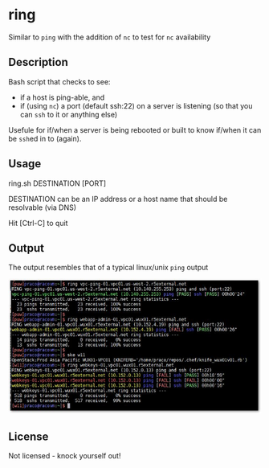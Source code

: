 # ring
Similar to `ping` with the addition of `nc` to test for `nc` availability

## Description
Bash script that checks to see:
* if a host is ping-able, and
* if (using `nc`) a port (default ssh:22) on a server is listening (so that you can `ssh` to it or anything else)

Usefule for if/when a server is being rebooted or built to know if/when it can be `ssh`ed in to (again).

## Usage
ring.sh DESTINATION [PORT]

DESTINATION can be an IP address or a host name that should be resolvable (via DNS)

Hit [Ctrl-C] to quit

## Output
The output resembles that of a typical linux/unix `ping` output

![Output Example](ring_example.jpg)

## License
Not licensed - knock yourself out!
